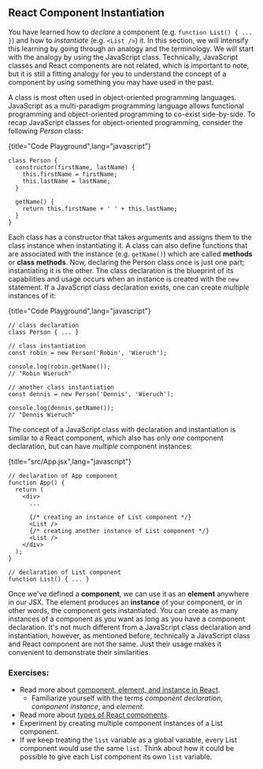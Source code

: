 ## React Component Instantiation

You have learned how to *declare* a component (e.g. `function List() { ... }`) and how to *instantiate* (e.g. `<List />`) it. In this section, we will intensify this learning by going through an analogy and the terminology. We will start with the analogy by using the JavaScript class. Technically, JavaScript classes and React components are not related, which is important to note, but it is still a fitting analogy for you to understand the concept of a component by using something you may have used in the past.

A class is most often used in object-oriented programming languages. JavaScript as a multi-paradigm programming language allows functional programming and object-oriented programming to co-exist side-by-side. To recap JavaScript classes for object-oriented programming, consider the following *Person* class:

{title="Code Playground",lang="javascript"}
~~~~~~~
class Person {
  constructor(firstName, lastName) {
    this.firstName = firstName;
    this.lastName = lastName;
  }

  getName() {
    return this.firstName + ' ' + this.lastName;
  }
}
~~~~~~~

Each class has a constructor that takes arguments and assigns them to the class instance when instantiating it. A class can also define functions that are associated with the instance (e.g. `getName()`) which are called **methods** or **class methods**. Now, declaring the Person class once is just one part; instantiating it is the other. The class declaration is the blueprint of its capabilities and usage occurs when an instance is created with the `new` statement. If a JavaScript class declaration exists, one can create *multiple* instances of it:

{title="Code Playground",lang="javascript"}
~~~~~~~
// class declaration
class Person { ... }

// class instantiation
const robin = new Person('Robin', 'Wieruch');

console.log(robin.getName());
// "Robin Wieruch"

// another class instantiation
const dennis = new Person('Dennis', 'Wieruch');

console.log(dennis.getName());
// "Dennis Wieruch"
~~~~~~~

The concept of a JavaScript class with declaration and instantiation is similar to a React component, which also has only *one* component declaration, but can have *multiple* component instances:

{title="src/App.jsx",lang="javascript"}
~~~~~~~
// declaration of App component
function App() {
  return (
    <div>
      ...

      {/* creating an instance of List component */}
      <List />
      {/* creating another instance of List component */}
      <List />
    </div>
  );
}

// declaration of List component
function List() { ... }
~~~~~~~

Once we've defined a **component**, we can use it as an **element** anywhere in our JSX. The element produces an **instance** of your component, or in other words, the component gets instantiated. You can create as many instances of a component as you want as long as you have a component declaration. It's not much different from a JavaScript class declaration and instantiation, however, as mentioned before, technically a JavaScript class and React component are not the same. Just their usage makes it convenient to demonstrate their similarities.

### Exercises:

* Read more about [component, element, and instance in React](https://www.robinwieruch.de/react-element-component/).
  * Familiarize yourself with the terms *component declaration*, *component instance*, and *element*.
* Read more about [types of React components](https://www.robinwieruch.de/react-component-types/).
* Experiment by creating multiple component instances of a List component.
* If we keep treating the `list` variable as a global variable, every List component would use the same `list`. Think about how it could be possible to give each List component its own `list` variable.

